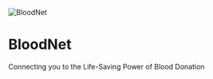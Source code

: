 ![BloodNet](https://github.com/user-attachments/assets/2ee21d18-8e81-4e74-b1b6-3e1e9221391d)
# BloodNet
Connecting you to the Life-Saving Power of Blood Donation
